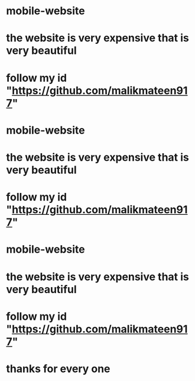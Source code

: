 # mobile-website
# the website is very expensive that is very beautiful
# follow my id "https://github.com/malikmateen917"



# mobile-website
# the website is very expensive that is very beautiful
# follow my id "https://github.com/malikmateen917"


# mobile-website
# the website is very expensive that is very beautiful
# follow my id "https://github.com/malikmateen917"

# thanks for every one
